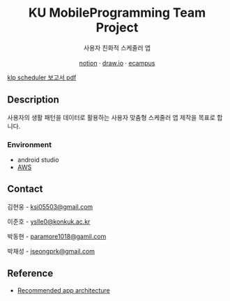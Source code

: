
<h1 align="center">KU MobileProgramming Team Project</h1>
<p align="center">사용자 친화적 스케줄러 앱
<br />
<br />
    <a href="https://www.notion.so/MobilePrograming-b350334d6ae34fdd8842c6ad62dc7138">notion</a>
    ·
    <a href="https://app.diagrams.net/#G1RdXiJbnTlNnzXujYvS4g6mfIRDcKWq-5">draw.io</a>
    ·
    <a href="http://ecampus.konkuk.ac.kr/">ecampus</a>
</p>

[klp scheduler 보고서 pdf](https://github.com/ksi05503/klp-scheduler-android/files/7101777/klp_scheduler_pdf.pdf)



<!-- DESCRIPTION -->
## Description


사용자의 생활 패턴을 데이터로 활용하는 사용자 맞춤형 스케줄러 앱 제작을 목표로 합니다.


<!-- ENVIRONMENT -->
### Environment

* android studio
* [AWS](https://aws.amazon.com/ko/)


<!-- CONTACT -->
## Contact

김현웅 - ksi05503@gmail.com

이준호 - yslle0@konkuk.ac.kr

박동현 - paramore1018@gamil.com

박재성 - jseongprk@gmail.com



<!-- REFERENCE -->
## Reference
* [Recommended app architecture](https://developer.android.com/jetpack/guide#recommended-app-arch)


